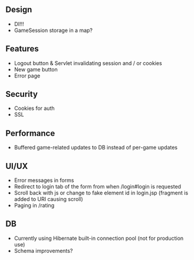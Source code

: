 ## Design
* DI!!!
* GameSession storage in a map?

## Features
* Logout button & Servlet invalidating session and / or cookies
* New game button
* Error page

## Security
* Cookies for auth
* SSL

## Performance
* Buffered game-related updates to DB instead of per-game updates

## UI/UX
* Error messages in forms
* Redirect to login tab of the form from when /login#login is requested
* Scroll back with js or change to fake element id in login.jsp (fragment is added to URI causing scroll)
* Paging in /rating

## DB
* Currently using Hibernate built-in connection pool (not for production use)
* Schema improvements?

